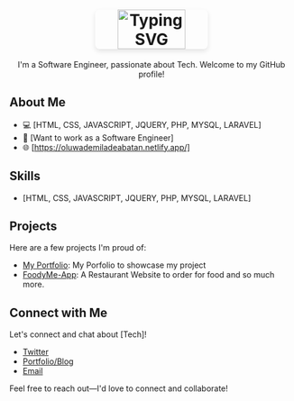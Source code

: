 <h1 align="center">
  <a href="https://github.com/Demilade362/oluwademilade-abatan">
    <img src="https://readme-typing-svg.demolab.com?font=Fira+Code&pause=1000&color=FFFFFF&background=FF494900&center=true&lines=Hi+I'm+Oluwademilade+Abatan!+👋;" alt="Typing SVG" style="width: 60%; max-width: 200px; height: 70px; object-fit: contain; border-radius: 8px; box-shadow: 0 4px 8px rgba(0, 0, 0, 0.1);"/>
  </a>
</h1>

<p align="center">I'm a Software Engineer, passionate about Tech. Welcome to my GitHub profile!</p>

## About Me

- 💻 [HTML, CSS, JAVASCRIPT, JQUERY, PHP, MYSQL, LARAVEL]
- 🎯 [Want to work as a Software Engineer]
- 🌐 [https://oluwademiladeabatan.netlify.app/]

## Skills

- [HTML, CSS, JAVASCRIPT, JQUERY, PHP, MYSQL, LARAVEL]

## Projects

Here are a few projects I'm proud of:

- [My Portfolio](oluwademiladeabatan.netlify.app): My Porfolio to showcase my project
- [FoodyMe-App](https://github.com/Demilade362/FoodyMe-App): A Restaurant Website to order for food
  and so much more.

## Connect with Me

Let's connect and chat about [Tech]!

- [Twitter](https://twitter.com/demilade362)
- [Portfolio/Blog](oluwademiladeabatan.netlify.app)
- [Email](ademolademilade362@gmail.com)

Feel free to reach out—I'd love to connect and collaborate!
